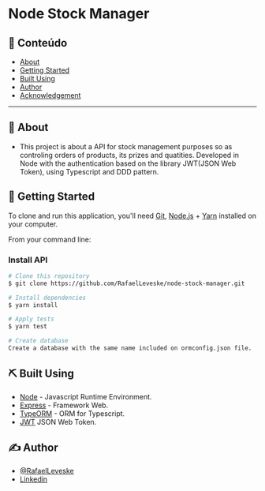 # Node Stock Manager

## 📝 Conteúdo

- [About](#about)
- [Getting Started](#getting_started)
- [Built Using](#built_using)
- [Author](#authors)
- [Acknowledgement](#acknowledgement)

---

## 🏁 About <a name = "about"></a>

- This project is about a API for stock management purposes so as controling orders of products, its prizes and quatities. Developed in Node with the authentication based on the library JWT(JSON Web Token), using Typescript and DDD pattern.

## 🏁 Getting Started <a name = "getting_started"></a>
To clone and run this application, you'll need [Git](https://git-scm.com), [Node.js](https://nodejs.org/en/) + [Yarn](https://yarnpkg.com/) installed on your computer.

From your command line:

### Install API

```bash
# Clone this repository
$ git clone https://github.com/RafaelLeveske/node-stock-manager.git

# Install dependencies
$ yarn install

# Apply tests
$ yarn test

# Create database
Create a database with the same name included on ormconfig.json file.
```

## ⛏️ Built Using <a name = "built_using"></a>

- [Node](https://nodejs.org/en/) - Javascript Runtime Environment.
- [Express](https://expressjs.com/pt-br/) - Framework Web.
- [TypeORM](https://typeorm.io/#/) - ORM for Typescript.
- [JWT](https://jwt.io/) JSON Web Token.

## ✍️ Author <a name = "authors"></a>

- [@RafaelLeveske](https://github.com/RafaelLeveske)
- [Linkedin](https://www.linkedin.com/in/rafael-vieira-506331182/)

